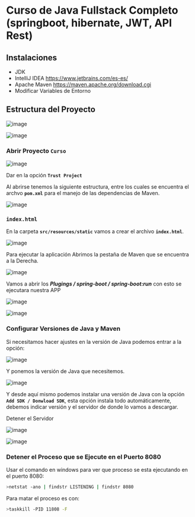 # Curso de Java Fullstack Completo (springboot, hibernate, JWT, API Rest)

## Instalaciones

* JDK 
* IntelliJ IDEA https://www.jetbrains.com/es-es/
* Apache Maven https://maven.apache.org/download.cgi
* Modificar Variables de Entorno

## Estructura del Proyecto

![image](https://user-images.githubusercontent.com/23094588/132535285-7d790b05-e6e0-41b3-9adc-6375e2a3b956.png)

![image](https://user-images.githubusercontent.com/23094588/132535342-d0821516-993d-4653-9bc6-7c2eee983fa5.png)

### Abrir Proyecto `Curso`

![image](https://user-images.githubusercontent.com/23094588/132538994-8589f05a-382e-4d17-a352-3c69f7adef06.png)

Dar en la opción **`Trust Project`**

Al abrirse tenemos la siguiente estructura, entre los cuales se encuentra el archvo **`pom.xml`** para el manejo de las dependencias de Maven.

![image](https://user-images.githubusercontent.com/23094588/132540282-695da0c7-0d4d-4446-b048-f64fc7ff3a1b.png)

### `index.html`

En la carpeta **`src/resources/static`** vamos a crear el archivo **`index.html`**.

![image](https://user-images.githubusercontent.com/23094588/132542021-159d552b-69dd-4e78-8d7b-0547d5438f62.png)

Para ejecutar la aplicación Abrimos la pestaña de Maven que se encuentra a la Derecha.

![image](https://user-images.githubusercontent.com/23094588/132542235-33764e0d-882a-4183-8951-d8ac223b1297.png)

Vamos a abrir los ***Plugings / spring-boot / spring-boot:run*** con esto se ejecutara nuestra APP

![image](https://user-images.githubusercontent.com/23094588/132550608-0aff92a2-092b-477a-af89-99e70362f75e.png)

![image](https://user-images.githubusercontent.com/23094588/132550728-4546e076-a772-4042-8aa2-9b6e998707f7.png)

### Configurar Versiones de Java y Maven

Si necesitamos hacer ajustes en la versión de Java podemos entrar a la opción:

![image](https://user-images.githubusercontent.com/23094588/132553726-8cf3e76e-65b0-434a-a5fc-ce74db071d90.png)

Y ponemos la versión de Java que necesitemos.

![image](https://user-images.githubusercontent.com/23094588/132553872-98b491b9-476d-4e95-b469-72389a14be37.png)

Y desde aquí mismo podemos instalar una versión de Java con la opción **`Add SDK / Donwload SDK`**, esta opción instala todo automáticamente, debemos indicar versión y el servidor de donde lo vamos a descargar.

Detener el Servidor

![image](https://user-images.githubusercontent.com/23094588/132554972-a870c513-5534-46a9-9571-d5764fe1500d.png)

![image](https://user-images.githubusercontent.com/23094588/132555039-e6dbcbe7-5ca0-446f-a205-91f582b580e9.png)


### Detener el Proceso que se Ejecute en el Puerto 8080

Usar el comando en windows para ver que proceso se esta ejecutando en el puerto 8080:

```sh
>netstat -ano | findstr LISTENING | findstr 8080
```

Para matar el proceso es con:

```sh
>taskkill -PID 11808 -F
```



